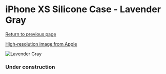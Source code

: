 # iPhone XS Silicone Case - Lavender Gray

[Return to previous page](/iphone_x)

[High-resolution image from Apple](https://store.storeimages.cdn-apple.com/8756/as-images.apple.com/is/MTFC2?wid=4500&hei=4500&fmt=png)

<div style="width: 384px"><img src="/everyphone/MTFC2.png" alt="Lavender Gray"></div>

### Under construction
